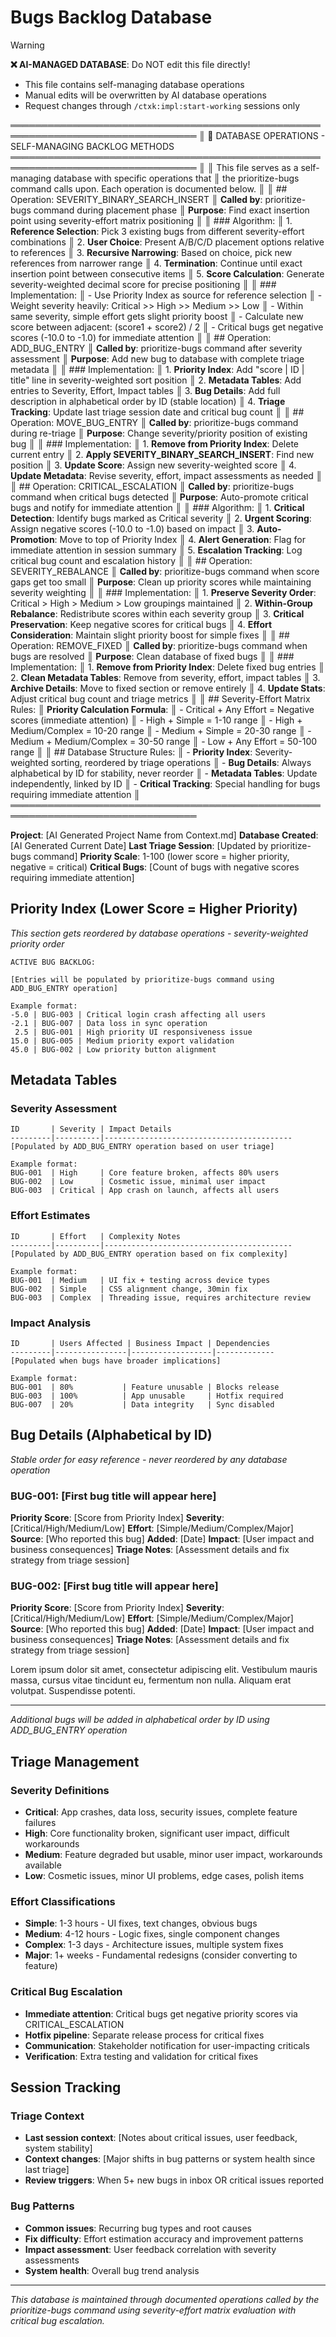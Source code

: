 # Bugs Backlog Database
<!-- Template Version: 1 | ContextKit: 0.1.0 | Updated: 2025-09-15 -->

> [!WARNING]
> **❌ AI-MANAGED DATABASE**: Do NOT edit this file directly!
> - This file contains self-managing database operations
> - Manual edits will be overwritten by AI database operations
> - Request changes through `/ctxk:impl:start-working` sessions only

════════════════════════════════════════════════════════════════════════════════
║ 🤖 DATABASE OPERATIONS - SELF-MANAGING BACKLOG METHODS
════════════════════════════════════════════════════════════════════════════════
║
║ This file serves as a self-managing database with specific operations that
║ the prioritize-bugs command calls upon. Each operation is documented below.
║
║ ## Operation: SEVERITY_BINARY_SEARCH_INSERT
║ **Called by**: prioritize-bugs command during placement phase
║ **Purpose**: Find exact insertion point using severity-effort matrix positioning
║
║ ### Algorithm:
║ 1. **Reference Selection**: Pick 3 existing bugs from different severity-effort combinations
║ 2. **User Choice**: Present A/B/C/D placement options relative to references
║ 3. **Recursive Narrowing**: Based on choice, pick new references from narrower range
║ 4. **Termination**: Continue until exact insertion point between consecutive items
║ 5. **Score Calculation**: Generate severity-weighted decimal score for precise positioning
║
║ ### Implementation:
║ - Use Priority Index as source for reference selection
║ - Weight severity heavily: Critical >> High >> Medium >> Low
║ - Within same severity, simple effort gets slight priority boost
║ - Calculate new score between adjacent: (score1 + score2) / 2
║ - Critical bugs get negative scores (-10.0 to -1.0) for immediate attention
║
║ ## Operation: ADD_BUG_ENTRY
║ **Called by**: prioritize-bugs command after severity assessment
║ **Purpose**: Add new bug to database with complete triage metadata
║
║ ### Implementation:
║ 1. **Priority Index**: Add "score | ID | title" line in severity-weighted sort position
║ 2. **Metadata Tables**: Add entries to Severity, Effort, Impact tables
║ 3. **Bug Details**: Add full description in alphabetical order by ID (stable location)
║ 4. **Triage Tracking**: Update last triage session date and critical bug count
║
║ ## Operation: MOVE_BUG_ENTRY
║ **Called by**: prioritize-bugs command during re-triage
║ **Purpose**: Change severity/priority position of existing bug
║
║ ### Implementation:
║ 1. **Remove from Priority Index**: Delete current entry
║ 2. **Apply SEVERITY_BINARY_SEARCH_INSERT**: Find new position
║ 3. **Update Score**: Assign new severity-weighted score
║ 4. **Update Metadata**: Revise severity, effort, impact assessments as needed
║
║ ## Operation: CRITICAL_ESCALATION
║ **Called by**: prioritize-bugs command when critical bugs detected
║ **Purpose**: Auto-promote critical bugs and notify for immediate attention
║
║ ### Algorithm:
║ 1. **Critical Detection**: Identify bugs marked as Critical severity
║ 2. **Urgent Scoring**: Assign negative scores (-10.0 to -1.0) based on impact
║ 3. **Auto-Promotion**: Move to top of Priority Index
║ 4. **Alert Generation**: Flag for immediate attention in session summary
║ 5. **Escalation Tracking**: Log critical bug count and escalation history
║
║ ## Operation: SEVERITY_REBALANCE
║ **Called by**: prioritize-bugs command when score gaps get too small
║ **Purpose**: Clean up priority scores while maintaining severity weighting
║
║ ### Implementation:
║ 1. **Preserve Severity Order**: Critical > High > Medium > Low groupings maintained
║ 2. **Within-Group Rebalance**: Redistribute scores within each severity group
║ 3. **Critical Preservation**: Keep negative scores for critical bugs
║ 4. **Effort Consideration**: Maintain slight priority boost for simple fixes
║
║ ## Operation: REMOVE_FIXED
║ **Called by**: prioritize-bugs command when bugs are resolved
║ **Purpose**: Clean database of fixed bugs
║
║ ### Implementation:
║ 1. **Remove from Priority Index**: Delete fixed bug entries
║ 2. **Clean Metadata Tables**: Remove from severity, effort, impact tables
║ 3. **Archive Details**: Move to fixed section or remove entirely
║ 4. **Update Stats**: Adjust critical bug count and triage metrics
║
║ ## Severity-Effort Matrix Rules:
║ **Priority Calculation Formula**:
║ - Critical + Any Effort = Negative scores (immediate attention)
║ - High + Simple = 1-10 range
║ - High + Medium/Complex = 10-20 range
║ - Medium + Simple = 20-30 range
║ - Medium + Medium/Complex = 30-50 range
║ - Low + Any Effort = 50-100 range
║
║ ## Database Structure Rules:
║ - **Priority Index**: Severity-weighted sorting, reordered by triage operations
║ - **Bug Details**: Always alphabetical by ID for stability, never reorder
║ - **Metadata Tables**: Update independently, linked by ID
║ - **Critical Tracking**: Special handling for bugs requiring immediate attention
║
════════════════════════════════════════════════════════════════════════════════

**Project**: [AI Generated Project Name from Context.md]
**Database Created**: [AI Generated Current Date]
**Last Triage Session**: [Updated by prioritize-bugs command]
**Priority Scale**: 1-100 (lower score = higher priority, negative = critical)
**Critical Bugs**: [Count of bugs with negative scores requiring immediate attention]

## Priority Index (Lower Score = Higher Priority)

*This section gets reordered by database operations - severity-weighted priority order*

```
ACTIVE BUG BACKLOG:

[Entries will be populated by prioritize-bugs command using ADD_BUG_ENTRY operation]

Example format:
-5.0 | BUG-003 | Critical login crash affecting all users
-2.1 | BUG-007 | Data loss in sync operation
 2.5 | BUG-001 | High priority UI responsiveness issue
15.0 | BUG-005 | Medium priority export validation
45.0 | BUG-002 | Low priority button alignment
```

## Metadata Tables

### Severity Assessment
```
ID       | Severity | Impact Details
---------|----------|------------------------------------------
[Populated by ADD_BUG_ENTRY operation based on user triage]

Example format:
BUG-001  | High     | Core feature broken, affects 80% users
BUG-002  | Low      | Cosmetic issue, minimal user impact
BUG-003  | Critical | App crash on launch, affects all users
```

### Effort Estimates
```
ID       | Effort   | Complexity Notes
---------|----------|------------------------------------------
[Populated by ADD_BUG_ENTRY operation based on fix complexity]

Example format:
BUG-001  | Medium   | UI fix + testing across device types
BUG-002  | Simple   | CSS alignment change, 30min fix
BUG-003  | Complex  | Threading issue, requires architecture review
```

### Impact Analysis
```
ID       | Users Affected | Business Impact | Dependencies
---------|----------------|------------------|-------------
[Populated when bugs have broader implications]

Example format:
BUG-001  | 80%           | Feature unusable | Blocks release
BUG-003  | 100%          | App unusable     | Hotfix required
BUG-007  | 20%           | Data integrity   | Sync disabled
```

## Bug Details (Alphabetical by ID)

*Stable order for easy reference - never reordered by any database operation*

### BUG-001: [First bug title will appear here]
**Priority Score**: [Score from Priority Index]
**Severity**: [Critical/High/Medium/Low]
**Effort**: [Simple/Medium/Complex/Major]
**Source**: [Who reported this bug]
**Added**: [Date]
**Impact**: [User impact and business consequences]
**Triage Notes**: [Assessment details and fix strategy from triage session]

### BUG-002: [First bug title will appear here]
**Priority Score**: [Score from Priority Index]
**Severity**: [Critical/High/Medium/Low]
**Effort**: [Simple/Medium/Complex/Major]
**Source**: [Who reported this bug]
**Added**: [Date]
**Impact**: [User impact and business consequences]
**Triage Notes**: [Assessment details and fix strategy from triage session]

Lorem ipsum dolor sit amet, consectetur adipiscing elit. Vestibulum mauris massa, cursus vitae tincidunt eu, fermentum non nulla. Aliquam erat volutpat. Suspendisse potenti.

---

*Additional bugs will be added in alphabetical order by ID using ADD_BUG_ENTRY operation*

## Triage Management

### Severity Definitions
- **Critical**: App crashes, data loss, security issues, complete feature failures
- **High**: Core functionality broken, significant user impact, difficult workarounds
- **Medium**: Feature degraded but usable, minor user impact, workarounds available
- **Low**: Cosmetic issues, minor UI problems, edge cases, polish items

### Effort Classifications
- **Simple**: 1-3 hours - UI fixes, text changes, obvious bugs
- **Medium**: 4-12 hours - Logic fixes, single component changes
- **Complex**: 1-3 days - Architecture issues, multiple system fixes
- **Major**: 1+ weeks - Fundamental redesigns (consider converting to feature)

### Critical Bug Escalation
- **Immediate attention**: Critical bugs get negative priority scores via CRITICAL_ESCALATION
- **Hotfix pipeline**: Separate release process for critical fixes
- **Communication**: Stakeholder notification for user-impacting criticals
- **Verification**: Extra testing and validation for critical fixes

## Session Tracking

### Triage Context
- **Last session context**: [Notes about critical issues, user feedback, system stability]
- **Context changes**: [Major shifts in bug patterns or system health since last triage]
- **Review triggers**: When 5+ new bugs in inbox OR critical issues reported

### Bug Patterns
- **Common issues**: Recurring bug types and root causes
- **Fix difficulty**: Effort estimation accuracy and improvement patterns
- **Impact assessment**: User feedback correlation with severity assessments
- **System health**: Overall bug trend analysis

---

*This database is maintained through documented operations called by the prioritize-bugs command using severity-effort matrix evaluation with critical bug escalation.*